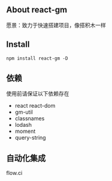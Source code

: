 ## About react-gm

愿景：致力于快速搭建项目，像搭积木一样

## Install

`npm install react-gm -D`

## 依赖

使用前请保证以下依赖存在
- react react-dom
- gm-util
- classnames
- lodash
- moment
- query-string

## 自动化集成

flow.ci